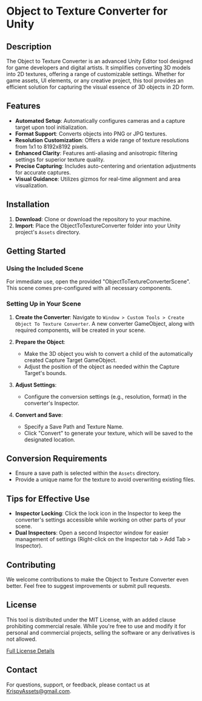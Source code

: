 # Object to Texture Converter for Unity

## Description

The Object to Texture Converter is an advanced Unity Editor tool designed for game developers and digital artists. It simplifies converting 3D models into 2D textures, offering a range of customizable settings. Whether for game assets, UI elements, or any creative project, this tool provides an efficient solution for capturing the visual essence of 3D objects in 2D form.

## Features

- **Automated Setup**: Automatically configures cameras and a capture target upon tool initialization.
- **Format Support**: Converts objects into PNG or JPG textures.
- **Resolution Customization**: Offers a wide range of texture resolutions from 1x1 to 8192x8192 pixels.
- **Enhanced Clarity**: Features anti-aliasing and anisotropic filtering settings for superior texture quality.
- **Precise Capturing**: Includes auto-centering and orientation adjustments for accurate captures.
- **Visual Guidance**: Utilizes gizmos for real-time alignment and area visualization.

## Installation

1. **Download**: Clone or download the repository to your machine.
2. **Import**: Place the ObjectToTextureConverter folder into your Unity project's `Assets` directory.

## Getting Started

### Using the Included Scene

For immediate use, open the provided "ObjectToTextureConverterScene". This scene comes pre-configured with all necessary components.

### Setting Up in Your Scene

1. **Create the Converter**: Navigate to `Window > Custom Tools > Create Object To Texture Converter`. A new converter GameObject, along with required components, will be created in your scene.

2. **Prepare the Object**:
   - Make the 3D object you wish to convert a child of the automatically created Capture Target GameObject.
   - Adjust the position of the object as needed within the Capture Target's bounds.

3. **Adjust Settings**:
   - Configure the conversion settings (e.g., resolution, format) in the converter's Inspector.

4. **Convert and Save**:
   - Specify a Save Path and Texture Name.
   - Click "Convert" to generate your texture, which will be saved to the designated location.

## Conversion Requirements

- Ensure a save path is selected within the `Assets` directory.
- Provide a unique name for the texture to avoid overwriting existing files.

## Tips for Effective Use

- **Inspector Locking**: Click the lock icon in the Inspector to keep the converter's settings accessible while working on other parts of your scene.
- **Dual Inspectors**: Open a second Inspector window for easier management of settings (Right-click on the Inspector tab > Add Tab > Inspector).

## Contributing

We welcome contributions to make the Object to Texture Converter even better. Feel free to suggest improvements or submit pull requests.

## License

This tool is distributed under the MIT License, with an added clause prohibiting commercial resale. While you're free to use and modify it for personal and commercial projects, selling the software or any derivatives is not allowed.

[Full License Details](LICENSE)

## Contact

For questions, support, or feedback, please contact us at KrispyAssets@gmail.com.
